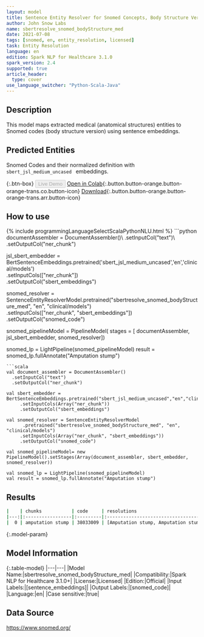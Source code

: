 ```yaml
---
layout: model
title: Sentence Entity Resolver for Snomed Concepts, Body Structure Version
author: John Snow Labs
name: sbertresolve_snomed_bodyStructure_med
date: 2021-07-08
tags: [snomed, en, entity_resolution, licensed]
task: Entity Resolution
language: en
edition: Spark NLP for Healthcare 3.1.0
spark_version: 2.4
supported: true
article_header:
  type: cover
use_language_switcher: "Python-Scala-Java"
---
```


## Description

This model maps extracted medical (anatomical structures) entities to Snomed codes (body structure version) using sentence embeddings.

## Predicted Entities

Snomed Codes and their normalized definition with `sbert_jsl_medium_uncased ` embeddings.

{:.btn-box}
<button class="button button-orange" disabled>Live Demo</button>
[Open in Colab](https://github.com/JohnSnowLabs/spark-nlp-workshop/blob/master/tutorials/Certification_Trainings/Healthcare/24.Improved_Entity_Resolvers_in_SparkNLP_with_sBert.ipynb){:.button.button-orange.button-orange-trans.co.button-icon}
[Download](https://s3.amazonaws.com/auxdata.johnsnowlabs.com/clinical/models/sbertresolve_snomed_bodyStructure_med_en_3.1.0_2.4_1625772026635.zip){:.button.button-orange.button-orange-trans.arr.button-icon}

## How to use



<div class="tabs-box" markdown="1">
{% include programmingLanguageSelectScalaPythonNLU.html %}
```python
documentAssembler = DocumentAssembler()\
      .setInputCol("text")\
      .setOutputCol("ner_chunk")

jsl_sbert_embedder = BertSentenceEmbeddings.pretrained('sbert_jsl_medium_uncased','en','clinical/models')\
      .setInputCols(["ner_chunk"])\
      .setOutputCol("sbert_embeddings")

snomed_resolver = SentenceEntityResolverModel.pretrained("sbertresolve_snomed_bodyStructure_med", "en", "clinical/models") \
      .setInputCols(["ner_chunk", "sbert_embeddings"]) \
      .setOutputCol("snomed_code")

snomed_pipelineModel = PipelineModel(
    stages = [
        documentAssembler,
        jsl_sbert_embedder,
        snomed_resolver])

snomed_lp = LightPipeline(snomed_pipelineModel)
result = snomed_lp.fullAnnotate("Amputation stump")
```
```scala
val document_assembler = DocumentAssembler()
  .setInputCol("text")
  .setOutputCol("ner_chunk")

val sbert_embedder = BertSentenceEmbeddings.pretrained("sbert_jsl_medium_uncased","en","clinical/models")
     .setInputCols(Array("ner_chunk"))
     .setOutputCol("sbert_embeddings")

val snomed_resolver = SentenceEntityResolverModel
      .pretrained("sbertresolve_snomed_bodyStructure_med", "en", "clinical/models") 
     .setInputCols(Array("ner_chunk", "sbert_embeddings")) 
     .setOutputCol("snomed_code")

val snomed_pipelineModel= new PipelineModel().setStages(Array(document_assembler, sbert_embedder, snomed_resolver))

val snomed_lp = LightPipeline(snomed_pipelineModel)
val result = snomed_lp.fullAnnotate("Amputation stump")
```
</div>

## Results

```bash
|    | chunks           | code     | resolutions                                                                                                                                                                                                                                  | all_codes                                                                                       | all_distances                                                               |
|---:|:-----------------|:---------|:---------------------------------------------------------------------------------------------------------------------------------------------------------------------------------------------------------------------------------------------|:------------------------------------------------------------------------------------------------|:----------------------------------------------------------------------------|
|  0 | amputation stump | 38033009 | [Amputation stump, Amputation stump of upper limb, Amputation stump of left upper limb, Amputation stump of lower limb, Amputation stump of left lower limb, Amputation stump of right upper limb, Amputation stump of right lower limb, ...]| ['38033009', '771359009', '771364008', '771358001', '771367001', '771365009', '771368006', ...] | ['0.0000', '0.0773', '0.0858', '0.0863', '0.0905', '0.0911', '0.0972', ...] |
```

{:.model-param}
## Model Information

{:.table-model}
|---|---|
|Model Name:|sbertresolve_snomed_bodyStructure_med|
|Compatibility:|Spark NLP for Healthcare 3.1.0+|
|License:|Licensed|
|Edition:|Official|
|Input Labels:|[sentence_embeddings]|
|Output Labels:|[snomed_code]|
|Language:|en|
|Case sensitive:|true|

## Data Source

https://www.snomed.org/